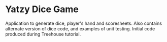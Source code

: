 # Yatzy Dice Game
Application to generate dice, player's hand and scoresheets.
Also contains alternate version of dice code, and examples of unit testing.
Initial code produced during Treehouse tutorial.